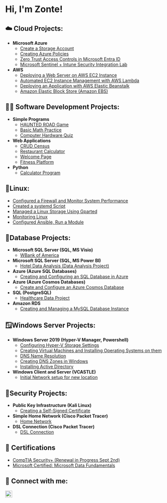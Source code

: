 <h1>Hi, I'm Zonte! </h1>

<h2> ☁️ Cloud Projects:</h2>

- <b> Microsoft Azure </b>
  - [Create a Storage Account](https://github.com/ZGB97/StorageAzure)
  - [Creating Azure Policies](https://github.com/ZGB97/AzurePol)
  - [Zero Trust Access Controls in Microsoft Entra ID](https://github.com/ZGB97/entra-id-zero-trust-lab)
  - [Microsoft Sentinel + Intune Security Integration Lab](https://github.com/ZGB97/Microsoft-Sentinel-Intune-Security-Integration-Lab)
- <b> AWS </b>
  - [Deploying a Web Server on AWS EC2 Instance](https://github.com/ZGB97/EC2Intro/tree/main)      
  - [Automated EC2 Instance Management with AWS Lambda](https://github.com/ZGB97/LamIntroAWS)
  - [Deploying an Application with AWS Elastic Beanstalk](https://github.com/ZGB97/AWSEBEANSTALK) 
  - [Amazon Elastic Block Store (Amazon EBS)](https://github.com/ZGB97/EBS/tree/main)
    
<h2>👨‍💻 Software Development Projects:</h2>

- <b>Simple Programs </b>
  - [HAUNTED ROAD Game](https://github.com/ZGB97/Haunt-House-Game)
  - [Basic Math Practice](https://github.com/ZGB97/Basic-Math-Practice)
  - [Computer Hardware Quiz](https://github.com/ZGB97/HardwareQuiz)
- <b>Web Applications</b>
  - [CRUD Census ](https://github.com/ZGB97/MEAN-STACK)
  - [Restaurant Calculator ](https://github.com/ZGB97/RestCac/tree/main)
  - [Welcome Page ](https://github.com/ZGB97/WelcomeJav/tree/main)
  - [Fitness Platform](https://github.com/ZGB97/Fitness--Program)
- <b>Python </b>
  - [Calculator Program](https://github.com/ZGB97/Python-CAC)
 
<h2> 📜Linux:</h2>

  - [Configured a Firewall and Monitor System Performance](https://github.com/ZGB97/Linux--1/tree/main)
  - [Created a systemd Script]( https://github.com/ZGB97/Linux--3)        
  - [Managed a Linux Storage Using Gparted](https://github.com/ZGB97/linux---4)
  - [Monitoring Linux](https://github.com/ZGB97/Linux2)  
  - [Configured Ansible, Run a Module](https://github.com/ZGB97/Linux---5)
    
<h2> 🔢Database Projects:</h2>

- <b>Microsoft SQL Server (SQL, MS Visio)</b>
  - [WBank of America](https://github.com/ZGB97/WBankProject/tree/main)
- <b>Microsoft SQL Server (SQL, MS Power BI)</b>
  - [Hotel Data Analysis (Data Analysis Project) ](https://github.com/ZGB97/PowerBI-Project)
- <b>Azure (Azure SQL Databases)</b>
  - [Creating and Configuring an SQL Database in Azure](https://github.com/ZGB97/AzureSQL-CC/tree/main)
- <b>Azure (Azure Cosmos Databases)</b>
  - [Create and Configure an Azure Cosmos Database](https://github.com/ZGB97/CosmoDB/tree/main)      
- <b>SQL (PostgreSQL)</b>
  - [Healthcare Data Project](https://github.com/ZGB97/HealthData1/tree/main)
- <b>Amazon RDS</b>
  - [Creating and Managing a MySQL Database Instance ](https://github.com/ZGB97/AWS-RDS/tree/main)

 
<h2> 🪟Windows Server Projects:</h2>

- <b>Windows Server 2019 (Hyper-V Manager, Powershell)</b>
  - [Configuring Hyper-V Storage Settings](https://github.com/ZGB97/cs251-15/tree/main)        
  - [Creating Virtual Machines and Installing Operating Systems on them](https://github.com/ZGB97/cs251-16/tree/main)
  - [DNS Name Resolution](https://github.com/ZGB97/CIS23)
  - [Creating DNS Zones in Windows](https://github.com/ZGB97/cis33) 
  - [Installing Active Directory](https://github.com/ZGB97/cis37)
- <b> Windows Client and Server (VCASTLE)</b>
  - [Initial Network setup for new location](https://github.com/ZGB97/client-serv) 
    
<h2> 🪪Security Projects:</h2>

- <b> Public Key Infrastructure (Kali Linux)</b>
  - [Creating a Self-Signed Certificate](https://github.com/ZGB97/self-sign-cert/tree/main)     
- <b>Simple Home Network (Cisco Packet Tracer)</b>
  - [Home Network](https://github.com/ZGB97/homeNet1)
- <b>DSL Connection (Cisco Packet Tracer)</b>
  - [DSL Connection](https://github.com/ZGB97/dsl) 

<h2>📰 Certifications </h2>

- [CompTIA Security+ (Renewal in Progress Sept 2nd)](https://github.com/ZGB97/CompTIA-Security/blob/main/CompTIA%20Security%2B%20ce%20certificate.pdf)  
- [Microsoft Certified: Microsoft Data Fundamentals](https://github.com/ZGB97/AzureDataFund/blob/main/Certifications%20-%20NVBryantZonteNorthernVirginia-5393%20_%20Microsoft%20Learn.pdf)

<h2> 🤳 Connect with me:</h2>

[<img align="left" alt="ZonteBryant | LinkedIn" width="22px" src="https://cdn.jsdelivr.net/npm/simple-icons@v3/icons/linkedin.svg" />][linkedin]

[linkedin]: https://www.linkedin.com/in/zonte-bryant-68447b113/

<!--
**ZGB97/ZGB97** is a ✨ _special_ ✨ repository because its `README.md` (this file) appears on your GitHub profile.

Here are some ideas to get you started:

- 🔭 I’m currently working on ...
- 🌱 I’m currently learning ...
- 👯 I’m looking to collaborate on ...
- 🤔 I’m looking for help with ...
- 💬 Ask me about ...
- 📫 How to reach me: ...
- 😄 Pronouns: ...
- ⚡ Fun fact: ...
-->
